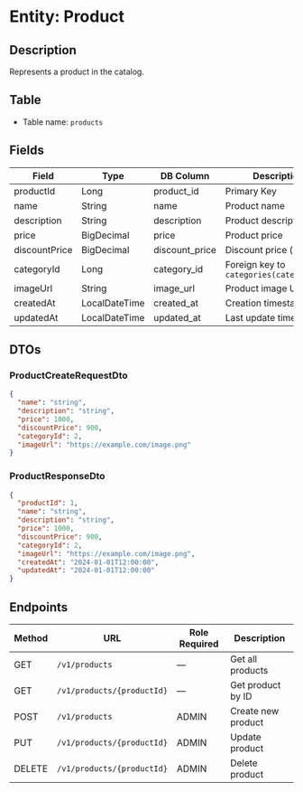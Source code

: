 # Entity: Product

## Description
Represents a product in the catalog.

## Table
- Table name: `products`

## Fields

| Field         | Type          | DB Column      | Description                              |
|---------------|---------------|----------------|------------------------------------------|
| productId     | Long          | product_id     | Primary Key                              |
| name          | String        | name           | Product name                             |
| description   | String        | description    | Product description                      |
| price         | BigDecimal    | price          | Product price                            |
| discountPrice | BigDecimal    | discount_price | Discount price (nullable)                |
| categoryId    | Long          | category_id    | Foreign key to `categories(category_id)` |
| imageUrl      | String        | image_url      | Product image URL                        |
| createdAt     | LocalDateTime | created_at     | Creation timestamp                       |
| updatedAt     | LocalDateTime | updated_at     | Last update timestamp                    |


## DTOs

### ProductCreateRequestDto

```json
{
  "name": "string",
  "description": "string",
  "price": 1000,
  "discountPrice": 900,
  "categoryId": 2,
  "imageUrl": "https://example.com/image.png"
}
```

### ProductResponseDto

```json
{
  "productId": 1,
  "name": "string",
  "description": "string",
  "price": 1000,
  "discountPrice": 900,
  "categoryId": 2,
  "imageUrl": "https://example.com/image.png",
  "createdAt": "2024-01-01T12:00:00",
  "updatedAt": "2024-01-01T12:00:00"
}
```

## Endpoints

| Method | URL                        | Role Required | Description             |
|--------|----------------------------|---------------|-------------------------|
| GET    | `/v1/products`             | —             | Get all products        |
| GET    | `/v1/products/{productId}` | —             | Get product by ID       |
| POST   | `/v1/products`             | ADMIN         | Create new product      |
| PUT    | `/v1/products/{productId}` | ADMIN         | Update product          |
| DELETE | `/v1/products/{productId}` | ADMIN         | Delete product          |